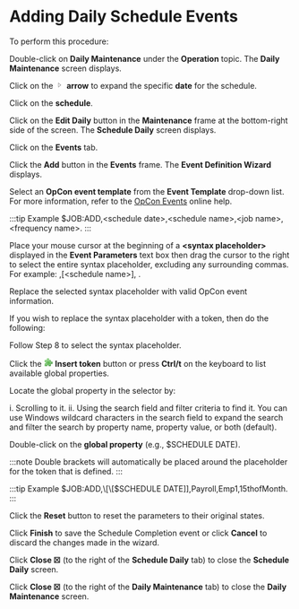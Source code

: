 # Adding Daily Schedule Events

To perform this procedure:

Double-click on **Daily Maintenance** under the **Operation** topic. The
**Daily Maintenance** screen displays.

Click on the ![Expand Arrow](../../../Resources/Images/EM/EMarrowtoexpand.png)
**arrow** to expand the specific **date** for the schedule.

Click on the **schedule**.

Click on the **Edit Daily** button in the **Maintenance** frame at the
bottom-right side of the screen. The **Schedule Daily** screen displays.

Click on the **Events** tab.

Click the **Add** button in the **Events** frame. The **Event Definition
Wizard** displays.

Select an **OpCon event template** from the **Event Template** drop-down list. For more
information, refer to the [OpCon Events](../../../events/introduction.md) online help.

:::tip Example
$JOB:ADD,\<schedule date\>,\<schedule name\>,\<job name\>,\<frequency name\>.
:::

Place your mouse cursor at the beginning of a **\<syntax placeholder\>** displayed in the **Event Parameters** text
box then drag the cursor to the right to select the entire syntax
placeholder, excluding any surrounding commas. For example: ,[\<schedule name\>], .

Replace the selected syntax placeholder with valid
OpCon event information.

If you wish to replace the syntax placeholder with a token, then do the
following:

Follow Step 8 to select the syntax placeholder.

Click the ![Insert Token buton](../../../Resources/Images/EM/EMinserttoken.png "Insert Token button")
**Insert token** button or press **Ctrl/t** on the keyboard to list
available global properties.

Locate the global property in the selector by:

i.  Scrolling to it.
ii. Using the search field and filter criteria to find it. You can use
    Windows wildcard characters in the search field to expand the search
    and filter the search by property name, property value, or both
    (default).

Double-click on the **global property** (e.g., $SCHEDULE DATE).

:::note
Double brackets will automatically be placed around the placeholder for the token that is defined.
:::

:::tip Example
$JOB:ADD,\[\[$SCHEDULE DATE\]\],Payroll,Emp1,15thofMonth.
:::

Click the **Reset** button to reset the parameters to their original states.

Click **Finish** to save the Schedule Completion event or click **Cancel** to discard the changes made in the wizard.

Click **Close ☒** (to the right of the **Schedule Daily** tab) to close the **Schedule Daily** screen.

Click **Close ☒** (to the right of the **Daily Maintenance** tab) to close the **Daily Maintenance** screen.
